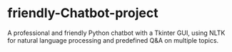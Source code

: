 # friendly-Chatbot-project
A professional and friendly Python chatbot with a  Tkinter  GUI, using NLTK for natural language processing and predefined Q&amp;A on multiple topics.
